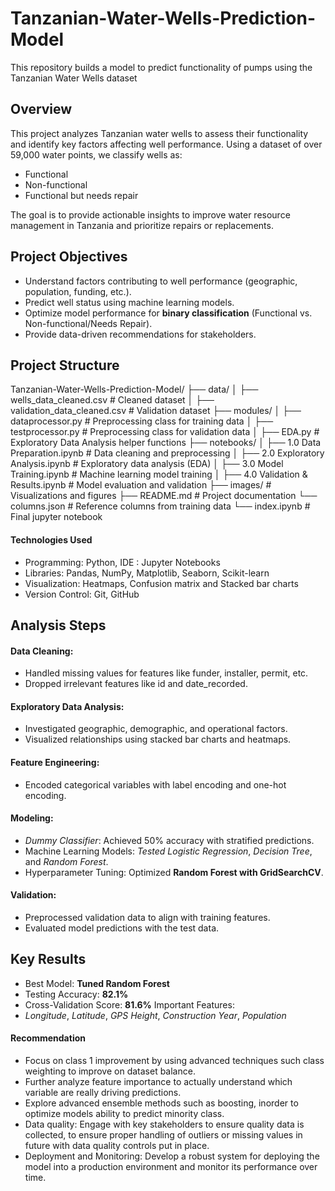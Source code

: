 # Tanzanian-Water-Wells-Prediction-Model
This repository builds a model to predict functionality of pumps using the Tanzanian Water Wells dataset

## Overview
This project analyzes Tanzanian water wells to assess their functionality and identify key factors affecting well performance. Using a dataset of over 59,000 water points, we classify wells as:

- Functional
- Non-functional
- Functional but needs repair

The goal is to provide actionable insights to improve water resource management in Tanzania and prioritize repairs or replacements.

## Project Objectives

- Understand factors contributing to well performance (geographic, population, funding, etc.).
- Predict well status using machine learning models.
- Optimize model performance for **binary classification** (Functional vs. Non-functional/Needs Repair).
- Provide data-driven recommendations for stakeholders.

## Project Structure
Tanzanian-Water-Wells-Prediction-Model/
├── data/
│   ├── wells_data_cleaned.csv        # Cleaned dataset
│   ├── validation_data_cleaned.csv   # Validation dataset
├── modules/
│   ├── dataprocessor.py              # Preprocessing class for training data
│   ├── testprocessor.py              # Preprocessing class for validation data
│   ├── EDA.py                        # Exploratory Data Analysis helper functions
├── notebooks/
│   ├── 1.0 Data Preparation.ipynb    # Data cleaning and preprocessing
│   ├── 2.0 Exploratory Analysis.ipynb # Exploratory data analysis (EDA)
│   ├── 3.0 Model Training.ipynb      # Machine learning model training
│   ├── 4.0 Validation & Results.ipynb # Model evaluation and validation
├── images/                           # Visualizations and figures
├── README.md                         # Project documentation
└── columns.json                      # Reference columns from training data
└── index.ipynb                       # Final jupyter notebook

#### Technologies Used
- Programming: Python, IDE : Jupyter Notebooks
- Libraries: Pandas, NumPy, Matplotlib, Seaborn, Scikit-learn
- Visualization: Heatmaps, Confusion matrix and Stacked bar charts
- Version Control: Git, GitHub

## Analysis Steps
####  Data Cleaning:

- Handled missing values for features like funder, installer, permit, etc.
- Dropped irrelevant features like id and date_recorded.
#### Exploratory Data Analysis:

- Investigated geographic, demographic, and operational factors.
- Visualized relationships using stacked bar charts and heatmaps.
#### Feature Engineering:

- Encoded categorical variables with label encoding and one-hot encoding.
#### Modeling:

- *Dummy Classifier*: Achieved 50% accuracy with stratified predictions.
- Machine Learning Models: *Tested Logistic Regression*, *Decision Tree*, and *Random Forest*.
- Hyperparameter Tuning: Optimized **Random Forest with GridSearchCV**.
#### Validation:
- Preprocessed validation data to align with training features.
- Evaluated model predictions with the test data.

## Key Results
- Best Model: **Tuned Random Forest**
- Testing Accuracy: **82.1%**
- Cross-Validation Score: **81.6%**
Important Features:
- *Longitude*, *Latitude*, *GPS Height*, *Construction Year*, *Population*

#### **Recommendation**
- Focus on class 1 improvement by using advanced techniques such class weighting to improve on dataset balance.
- Further analyze feature importance to actually understand which variable are really driving predictions.
- Explore advanced ensemble methods such as boosting, inorder to optimize models ability to predict minority class.
- Data quality: Engage with key stakeholders to ensure quality data is collected, to ensure proper handling of outliers or missing values in future with data quality controls put in place.
- Deployment and Monitoring: Develop a robust system for deploying the model into a production environment and monitor its performance over time.



